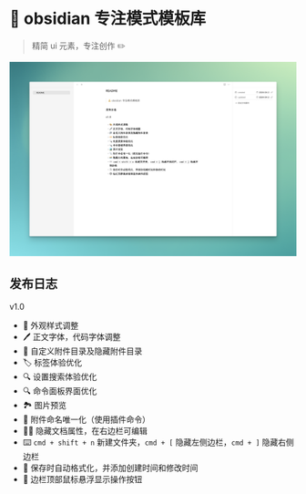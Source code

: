 #  🧘 obsidian 专注模式模板库

> 精简 ui 元素，专注创作 ✏️

![](assets/README/image-20240422190825866.png)

## 发布日志

v1.0

- 🎨 外观样式调整
- 🖊️ 正文字体，代码字体调整
- 📁 自定义附件目录及隐藏附件目录
- 🏷️ 标签体验优化
- 🔍 设置搜索体验优化
- 🔍 命令面板界面优化
- 🏞️ 图片预览
- 📎 附件命名唯一化（使用插件命令）
- 🏳️‍🌈 隐藏文档属性，在右边栏可编辑
- ⌨️ `cmd + shift + n` 新建文件夹，`cmd + [` 隐藏左侧边栏，`cmd + ]` 隐藏右侧边栏
- 📄 保存时自动格式化，并添加创建时间和修改时间
- 🔘 边栏顶部鼠标悬浮显示操作按钮
